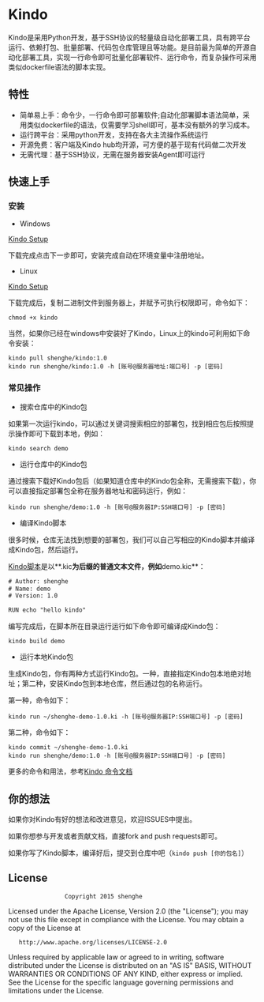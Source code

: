 # Kindo

Kindo是采用Python开发，基于SSH协议的轻量级自动化部署工具，具有跨平台运行、依赖打包、批量部署、代码包仓库管理且等功能。是目前最为简单的开源自动化部署工具，实现一行命令即可批量化部署软件、运行命令，而复杂操作可采用类似dockerfile语法的脚本实现。

## 特性

* 简单易上手：命令少，一行命令即可部署软件;自动化部署脚本语法简单，采用类似dockerfile的语法，仅需要学习shell即可，基本没有额外的学习成本。
* 运行跨平台：采用python开发，支持在各大主流操作系统运行
* 开源免费：客户端及Kindo hub均开源，可方便的基于现有代码做二次开发
* 无需代理：基于SSH协议，无需在服务器安装Agent即可运行

## 快速上手

### 安装

* Windows

[Kindo Setup](https://github.com/shenghe/kindo/blob/master/dist/kindo_setup.exe?raw=true)

下载完成点击下一步即可，安装完成自动在环境变量中注册地址。

* Linux

[Kindo Setup](https://github.com/shenghe/kindo/blob/master/dist/kindo?raw=true)

下载完成后，复制二进制文件到服务器上，并赋予可执行权限即可，命令如下：

```shell
chmod +x kindo
```

当然，如果你已经在windows中安装好了Kindo，Linux上的kindo可利用如下命令安装：

```shell
kindo pull shenghe/kindo:1.0
kindo run shenghe/kindo:1.0 -h [账号@服务器地址:端口号] -p [密码]
```


### 常见操作

* 搜索仓库中的Kindo包

如果第一次运行kindo，可以通过关键词搜索相应的部署包，找到相应包后按照提示操作即可下载到本地，例如：

```shell
kindo search demo
```


* 运行仓库中的Kindo包

通过搜索下载好Kindo包后（如果知道仓库中的Kindo包全称，无需搜索下载），你可以直接指定部署包全称在服务器地址和密码运行，例如：

```shell
kindo run shenghe/demo:1.0 -h [账号@服务器IP:SSH端口号] -p [密码]
```


* 编译Kindo脚本

很多时候，仓库无法找到想要的部署包，我们可以自己写相应的Kindo脚本并编译成Kindo包，然后运行。

[Kindo脚本](https://github.com/shenghe/kindo/wiki/%E5%A6%82%E4%BD%95%E5%86%99%E8%87%AA%E5%8A%A8%E5%8C%96%E9%83%A8%E7%BD%B2%E8%84%9A%E6%9C%AC)是以**.kic**为后缀的普通文本文件，例如**demo.kic**：

```txt
# Author: shenghe
# Name: demo
# Version: 1.0

RUN echo "hello kindo"
```

编写完成后，在脚本所在目录运行运行如下命令即可编译成Kindo包：

```shell
kindo build demo
```

* 运行本地Kindo包

生成Kindo包，你有两种方式运行Kindo包。一种，直接指定Kindo包本地绝对地址；第二种，安装Kindo包到本地仓库，然后通过包的名称运行。

第一种，命令如下：

```shell
kindo run ~/shenghe-demo-1.0.ki -h [账号@服务器IP:SSH端口号] -p [密码]
```

第二种，命令如下：

```shell
kindo commit ~/shenghe-demo-1.0.ki
kindo run shenghe/demo:1.0 -h [账号@服务器IP:SSH端口号] -p [密码]
```

更多的命令和用法，参考[Kindo 命令文档](https://github.com/shenghe/kindo/wiki/%E5%A6%82%E4%BD%95%E6%89%A7%E8%A1%8CKINDO%E5%91%BD%E4%BB%A4)


## 你的想法

如果你对Kindo有好的想法和改进意见，欢迎ISSUES中提出。

如果你想参与开发或者贡献文档，直接fork and push requests即可。

如果你写了Kindo脚本，编译好后，提交到仓库中吧（`kindo push [你的包名]`）


## License

                    Copyright 2015 shenghe

Licensed under the Apache License, Version 2.0 (the "License");
you may not use this file except in compliance with the License.
You may obtain a copy of the License at

       http://www.apache.org/licenses/LICENSE-2.0

Unless required by applicable law or agreed to in writing, software
distributed under the License is distributed on an "AS IS" BASIS,
WITHOUT WARRANTIES OR CONDITIONS OF ANY KIND, either express or implied.
See the License for the specific language governing permissions and
limitations under the License.
